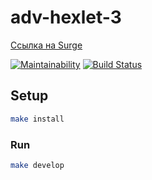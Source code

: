# adv-hexlet-3

[Ссылка на Surge](http://adv-hexlet-3.surge.sh/)


[![Maintainability](https://api.codeclimate.com/v1/badges/5938ee5974dcabbbf9b2/maintainability)](https://codeclimate.com/github/AnDeVerin/project-lvl3-s258/maintainability)
[![Build Status](https://travis-ci.org/AnDeVerin/project-lvl3-s258.svg?branch=master)](https://travis-ci.org/AnDeVerin/project-lvl3-s258)

## Setup

```sh
make install
```

### Run

```sh
make develop
```
